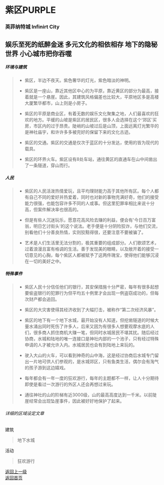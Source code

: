 # 紫区PURPLE 
### 英菲纳特城  Infinirt City 
娱乐至死的纸醉金迷 多元文化的相依相存 地下的隐秘世界 小心城市把你吞噬
---- 
 
 
##### 环境与建筑 
 
> -	紫区，半边不夜天。紫色奢华的灯光，紫色暗淡的神明。 
> 
> -	紫区是一座山，靠近其他区中心的为平原，靠近黄区的部分为最高，接着就是一个悬崖。因此，其建筑风格偏差也比较大，平原地区多是高楼大厦繁华都市，山上则是小房子。 
> 
> -	紫区的平原是商业区，有着无数的娱乐文化聚集之地，人们最喜欢的狂欢的地方。平缓的山坡是紫区的居民区，很多人会选择在这个’郊区’买房，市区内的过于昂贵。陡峭的山坡过后是山顶，上面远离灯光繁华的是神社庙宇，和许许多多被完好的保留下来的文化古迹。 
> 
> - 紫区的交通。紫区的交通是仅次于蓝区的十分发达，使用的皆为现代的载具。 
> 
> - 紫区的环界火车。紫区设有8处车站，通往黄区的直通车在山中间凿出了一条隧道，穿山而行。
 
##### 人民 
 
> -	紫区的人民活泼热情爱玩，且平均理财能力高于其他所有区。每个人都有自己不同的爱好并热爱着，同时也对新的事物充满好奇，他们的接受能力很强，也能包容许多不同的人或事。但这里犯罪率相比来说十分高，但案件解决率也很高的。 
> 
> -	但是有些人沉迷玩乐，愿意花高风险去赚的利益，便会有'今日百万富翁，明日乞讨街头'的这个说法。老手便是十分阴险狡诈，与他们交流，别看他们十分善良热情，实则狡黠得很，还要注意不要被骗了。 
>  
> - 艺术是人们生活里无法分割的，极其重要的组成部分。人们歌颂艺术，过着浪漫且富有格调的生活。善于发现美的眼睛，以及敞开着的接受一切意见的心胸，每个紫区人都被赋予了这两件瑰宝，使得他们能够沉浸在一切的美好之中。 
 
##### 特殊事件 
 
> -	紫区人民十分信任他们的银行，其安保措施十分严密，每年有很多起想要偷盗银行的犯罪行为但平均五十例里才会出现一例盗窃成功的，但每次财产都会追回。 
> 
> - 紫区的大灾害使得其经济收到了大幅打击，被称作“第二次经济风暴”。 
> 
> -	紫区的地下有一个地下水城，最开始没有人知道，但挖凿隧道的时候大量水涌出同时死伤了许多人，后来又因为有很多人想要观摩水底的人们，很多商人抓住商机大赚一笔，但同时水城居民不堪其扰。随后经过协商，水城和陆地的唯一连接口是神社内部的一个池子，只有经过特殊申请的人才被允许入内。水城居民也会有到陆地上来玩的。 
> 
> -	驶入大山的火车，可以看到神奇的山中海，这是经过协商后水城专门留出一片地可供人们参观的，是水城郊区，只有鱼类生活，偶尔会有淘气的孩子游到这边嬉戏。 
> 
> -	每年都会有一年一度的狂欢游行，每年的主题都不一样，让人十分期待即使是看过一次游行的外区人还会再想过来玩。 
> 
> -	通往神社的山的阶梯有近3000级，山的最高高度达到一千米。以前陡崖经常会出现坠崖事件，因此被好好地保护了起来。 


###### 详细的区域设定文章 
建筑
> 地下水城
> 
活动
> 狂欢游行 
  

  
   
 [返回上一级](https://drrlw.github.io/%E5%8C%BA%E5%9F%9F%E5%92%8C%E5%9C%B0%E5%9B%BE)  
 [返回首页](https://drrlw.github.io/index/)
